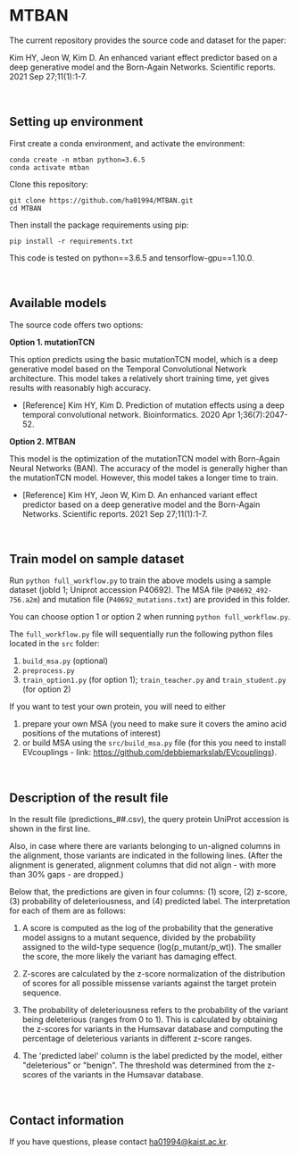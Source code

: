 # MTBAN
The current repository provides the source code and dataset for the paper: 

Kim HY, Jeon W, Kim D. An enhanced variant effect predictor based on a deep generative model and the Born-Again Networks. Scientific reports. 2021 Sep 27;11(1):1-7.

&nbsp;


## Setting up environment
First create a conda environment, and activate the environment:
```
conda create -n mtban python=3.6.5
conda activate mtban
```
Clone this repository:
```
git clone https://github.com/ha01994/MTBAN.git
cd MTBAN
```
Then install the package requirements using pip:
```
pip install -r requirements.txt
```
This code is tested on python==3.6.5 and tensorflow-gpu==1.10.0. 

&nbsp;


## Available models
The source code offers two options:

**Option 1. mutationTCN**

This option predicts using the basic mutationTCN model, which is a deep generative model based on the Temporal Convolutional Network architecture.
This model takes a relatively short training time, yet gives results with reasonably high accuracy.

- [Reference] Kim HY, Kim D. Prediction of mutation effects using a deep temporal convolutional network. Bioinformatics. 2020 Apr 1;36(7):2047-52.

**Option 2. MTBAN**

This model is the optimization of the mutationTCN model with Born-Again Neural Networks (BAN).
The accuracy of the model is generally higher than the mutationTCN model.
However, this model takes a longer time to train.

- [Reference] Kim HY, Jeon W, Kim D. An enhanced variant effect predictor based on a deep generative model and the Born-Again Networks. Scientific reports. 2021 Sep 27;11(1):1-7.

&nbsp;


## Train model on sample dataset
Run ```python full_workflow.py``` to train the above models using a sample dataset (jobId 1; Uniprot accession P40692). The MSA file (```P40692_492-756.a2m```) and mutation file (```P40692_mutations.txt```) are provided in this folder. 

You can choose option 1 or option 2 when running ```python full_workflow.py```. 

The ```full_workflow.py``` file will sequentially run the following python files located in the ```src``` folder:

1. ```build_msa.py``` (optional)
2. ```preprocess.py```
3. ```train_option1.py``` (for option 1); ```train_teacher.py``` and ```train_student.py``` (for option 2)

If you want to test your own protein, you will need to either
1. prepare your own MSA (you need to make sure it covers the amino acid positions of the mutations of interest)
2. or build MSA using the ```src/build_msa.py``` file (for this you need to install EVcouplings - link: https://github.com/debbiemarkslab/EVcouplings). 

&nbsp;



## Description of the result file

In the result file (predictions_##.csv), the query protein UniProt accession is shown in the first line.

Also, in case where there are variants belonging to un-aligned columns in the alignment, those variants are indicated in the following lines. (After the alignment is generated, alignment columns that did not align - with more than 30% gaps - are dropped.)

Below that, the predictions are given in four columns: (1) score, (2) z-score, (3) probability of deleteriousness, and (4) predicted label.
The interpretation for each of them are as follows:

1. A score is computed as the log of the probability that the generative model assigns to a mutant sequence, divided by the probability assigned to the wild-type sequence (log(p_mutant/p_wt)). The smaller the score, the more likely the variant has damaging effect.

2. Z-scores are calculated by the z-score normalization of the distribution of scores for all possible missense variants against the target protein sequence.

3. The probability of deleteriousness refers to the probability of the variant being deleterious (ranges from 0 to 1). This is calculated by obtaining the z-scores for variants in the Humsavar database and computing the percentage of deleterious variants in different z-score ranges.

4. The 'predicted label' column is the label predicted by the model, either "deleterious" or "benign". The threshold was determined from the z-scores of the variants in the Humsavar database.

&nbsp;



## Contact information
If you have questions, please contact ha01994@kaist.ac.kr.


&nbsp;
